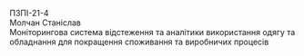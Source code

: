 ПЗПІ-21-4  
Молчан Станіслав  
Моніторингова система відстеження та аналітики використання одягу та обладнання для покращення споживання та виробничих процесів  
